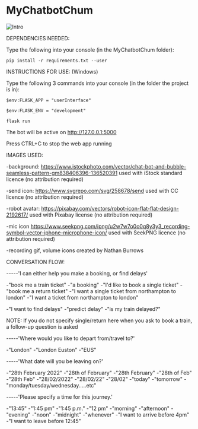 # MyChatbotChum

![Intro](https://media.giphy.com/media/OmmsDoFCDwgJjE1lSS/giphy.gif)

DEPENDENCIES NEEDED:

Type the following into your console (in the MyChatbotChum folder):

    pip install -r requirements.txt --user

INSTRUCTIONS FOR USE: (Windows)

Type the following 3 commands into your console (in the folder the project is in):

    $env:FLASK_APP = "userInterface" 

    $env:FLASK_ENV = "development"

    flask run

The bot will be active on http://127.0.0.1:5000

Press CTRL+C to stop the web app running

IMAGES USED:

-background: 
https://www.istockphoto.com/vector/chat-bot-and-bubble-seamless-pattern-gm838406396-136520391
used with iStock standard licence (no attribution required)

-send icon:
https://www.svgrepo.com/svg/258678/send
used with CC licence (no attribution required)

-robot avatar:
https://pixabay.com/vectors/robot-icon-flat-flat-design-2192617/
used with Pixabay license (no attribution required)

-mic icon
https://www.seekpng.com/ipng/u2w7w7o0o0q8y3y3_recording-symbol-vector-iphone-microphone-icon/
used with SeekPNG licence (no attribution required)

-recording gif, volume icons
created by Nathan Burrows

CONVERSATION FLOW:

-----'I can either help you make a booking, or find delays'

-"book me a train ticket"
-"a booking"
-"I'd like to book a single ticket"
-"book me a return ticket"
-"I want a single ticket from northampton to london"
-"I want a ticket from northampton to london"

-"I want to find delays"
-"predict delay"
-"is my train delayed?"

NOTE: If you do not specify single/return here when you ask to book a train, a follow-up question is asked

-----'Where would you like to depart from/travel to?'

-"London"
-"London Euston"
-"EUS"

-----'What date will you be leaving on?'

-"28th February 2022"
-"28th of February"
-"28th February"
-"28th of Feb"
-"28th Feb"
-"28/02/2022"
-"28/02/22"
-"28/02"
-"today"
-"tomorrow"
-"monday/tuesday/wednesday.....etc"

-----'Please specify a time for this journey.'

-"13:45"
-"1:45 pm"
-"1:45 p.m."
-"12 pm"
-"morning"
-"afternoon"
-"evening"
-"noon"
-"midnight"
-"whenever"
-"I want to arrive before 4pm"
-"I want to leave before 12:45"